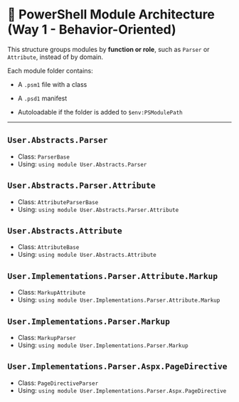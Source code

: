 # 🧱 PowerShell Module Architecture (Way 1 - Behavior-Oriented)

This structure groups modules by **function or role**, such as `Parser` or `Attribute`, instead of by domain.

Each module folder contains:

- A `.psm1` file with a class

- A `.psd1` manifest

- Autoloadable if the folder is added to `$env:PSModulePath`

---

## `User.Abstracts.Parser`

- Class: `ParserBase`
- Using: `using module User.Abstracts.Parser`

## `User.Abstracts.Parser.Attribute`

- Class: `AttributeParserBase`
- Using: `using module User.Abstracts.Parser.Attribute`

## `User.Abstracts.Attribute`

- Class: `AttributeBase`
- Using: `using module User.Abstracts.Attribute`

## `User.Implementations.Parser.Attribute.Markup`

- Class: `MarkupAttribute`
- Using: `using module User.Implementations.Parser.Attribute.Markup`

## `User.Implementations.Parser.Markup`

- Class: `MarkupParser`
- Using: `using module User.Implementations.Parser.Markup`

## `User.Implementations.Parser.Aspx.PageDirective`

- Class: `PageDirectiveParser`
- Using: `using module User.Implementations.Parser.Aspx.PageDirective`
